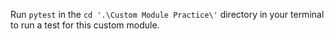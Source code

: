 Run `pytest` in the `cd '.\Custom Module Practice\'` directory in your terminal to run a  test for this custom module.
